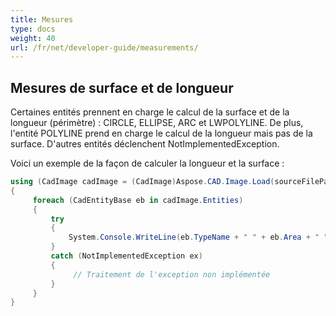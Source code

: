```yaml
---
title: Mesures
type: docs
weight: 40
url: /fr/net/developer-guide/measurements/
---
```


## **Mesures de surface et de longueur**

Certaines entités prennent en charge le calcul de la surface et de la longueur (périmètre) : CIRCLE, ELLIPSE, ARC et LWPOLYLINE. De plus, l'entité POLYLINE prend en charge le calcul de la longueur mais pas de la surface. D'autres entités déclenchent NotImplementedException.

Voici un exemple de la façon de calculer la longueur et la surface :

```csharp
using (CadImage cadImage = (CadImage)Aspose.CAD.Image.Load(sourceFilePath))
{
     foreach (CadEntityBase eb in cadImage.Entities)
     {
         try
         {
             System.Console.WriteLine(eb.TypeName + " " + eb.Area + " " + eb.Length);
         }
         catch (NotImplementedException ex)
         {
              // Traitement de l'exception non implémentée
         }
     }
}
```
